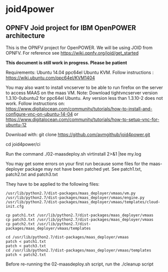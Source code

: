 # joid4power
<H2>OPNFV Joid project for IBM OpenPOWER architecture</H2>

This is the OPNFV project for OpenPOWER. We will be using JOID from OPNFV.
For reference see https://wiki.opnfv.org/joid/get_started

**This document is still work in progress. Please be patient**

Requirements:
Ubuntu 14.04 ppc64el
Ubuntu KVM. Follow instructions : https://wiki.ubuntu.com/ppc64el/KVM1404

You may also want to install vncserver to be able to run firefox on 
the server to access MAAS on the maas VM.
Note: Download tightvncserver version 1.3.10-0ubuntu2 for ppc64el Ubuntu. 
Any version less than 1.3.10-2 does not work.
Follow instructions on:
https://www.digitalocean.com/community/tutorials/how-to-install-and-configure-vnc-on-ubuntu-14-04 or https://www.digitalocean.com/community/tutorials/how-to-setup-vnc-for-ubuntu-12

Download with:
git clone https://github.com/avmgithub/joid4power.git

cd joid4power/ci

Run the command
./02-maasdeploy.sh  virtinstall 2>&1 |tee my.log

You may get some errors on your first run because some files for the 
maas-deployer package may not have been patched yet.  See patch1.txt,
patch2.txt and patch3.txt

They have to be applied to the following files:

```
/usr/lib/python2.7/dist-packages/maas_deployer/vmaas/vm.py 
/usr/lib/python2.7/dist-packages/maas_deployer/vmaas/engine.py 
/usr/lib/python2.7/dist-packages/maas_deployer/vmaas/templates/cloud-init.cfg
```
```
cp patch1.txt /usr/lib/python2.7/dist-packages/maas_deployer/vmaas
cp patch3.txt /usr/lib/python2.7/dist-packages/maas_deployer/vmaas
cp patch2.txt /usr/lib/python2.7/dist-packages/maas_deployer/vmaas/templates
```
```
cd /usr/lib/python2.7/dist-packages/maas_deployer/vmaas
patch < patch1.txt
patch < patch3.txt
cd /usr/lib/python2.7/dist-packages/maas_deployer/vmaas/templates
patch < patch2.txt
```
Before re-running the 02-maasdeploy.sh script, run the ./cleanup script
